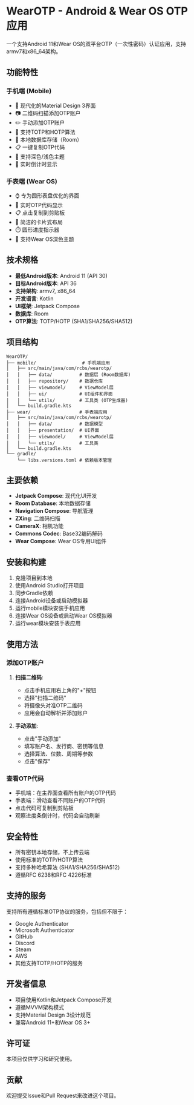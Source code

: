 # WearOTP - Android & Wear OS OTP应用

一个支持Android 11和Wear OS的双平台OTP（一次性密码）认证应用，支持armv7和x86_64架构。

## 功能特性

### 手机端 (Mobile)
- 📱 现代化的Material Design 3界面
- 📷 二维码扫描添加OTP账户
- ✏️ 手动添加OTP账户
- 🔐 支持TOTP和HOTP算法
- 💾 本地数据库存储（Room）
- 📋 一键复制OTP代码
- 🎨 支持深色/浅色主题
- 🔄 实时倒计时显示

### 手表端 (Wear OS)
- ⌚ 专为圆形表盘优化的界面
- 🔄 实时OTP代码显示
- 📋 点击复制到剪贴板
- 🎯 简洁的卡片式布局
- ⏱️ 圆形进度指示器
- 🌙 支持Wear OS深色主题

## 技术规格

- **最低Android版本**: Android 11 (API 30)
- **目标Android版本**: API 36
- **支持架构**: armv7, x86_64
- **开发语言**: Kotlin
- **UI框架**: Jetpack Compose
- **数据库**: Room
- **OTP算法**: TOTP/HOTP (SHA1/SHA256/SHA512)

## 项目结构

```
WearOTP/
├── mobile/                 # 手机端应用
│   ├── src/main/java/com/rcbs/wearotp/
│   │   ├── data/          # 数据层 (Room数据库)
│   │   ├── repository/    # 数据仓库
│   │   ├── viewmodel/     # ViewModel层
│   │   ├── ui/            # UI组件和界面
│   │   └── utils/         # 工具类 (OTP生成器)
│   └── build.gradle.kts
├── wear/                  # 手表端应用
│   ├── src/main/java/com/rcbs/wearotp/
│   │   ├── data/          # 数据模型
│   │   ├── presentation/  # UI界面
│   │   ├── viewmodel/     # ViewModel层
│   │   └── utils/         # 工具类
│   └── build.gradle.kts
└── gradle/
    └── libs.versions.toml # 依赖版本管理
```

## 主要依赖

- **Jetpack Compose**: 现代化UI开发
- **Room Database**: 本地数据存储
- **Navigation Compose**: 导航管理
- **ZXing**: 二维码扫描
- **CameraX**: 相机功能
- **Commons Codec**: Base32编码解码
- **Wear Compose**: Wear OS专用UI组件

## 安装和构建

1. 克隆项目到本地
2. 使用Android Studio打开项目
3. 同步Gradle依赖
4. 连接Android设备或启动模拟器
5. 运行mobile模块安装手机应用
6. 连接Wear OS设备或启动Wear OS模拟器
7. 运行wear模块安装手表应用

## 使用方法

### 添加OTP账户

1. **扫描二维码**:
   - 点击手机应用右上角的"+"按钮
   - 选择"扫描二维码"
   - 将摄像头对准OTP二维码
   - 应用会自动解析并添加账户

2. **手动添加**:
   - 点击"手动添加"
   - 填写账户名、发行商、密钥等信息
   - 选择算法、位数、周期等参数
   - 点击"保存"

### 查看OTP代码

- 手机端：在主界面查看所有账户的OTP代码
- 手表端：滑动查看不同账户的OTP代码
- 点击代码可复制到剪贴板
- 观察进度条倒计时，代码会自动刷新

## 安全特性

- 所有密钥本地存储，不上传云端
- 使用标准的TOTP/HOTP算法
- 支持多种哈希算法 (SHA1/SHA256/SHA512)
- 遵循RFC 6238和RFC 4226标准

## 支持的服务

支持所有遵循标准OTP协议的服务，包括但不限于：
- Google Authenticator
- Microsoft Authenticator
- GitHub
- Discord
- Steam
- AWS
- 其他支持TOTP/HOTP的服务

## 开发者信息

- 项目使用Kotlin和Jetpack Compose开发
- 遵循MVVM架构模式
- 支持Material Design 3设计规范
- 兼容Android 11+和Wear OS 3+

## 许可证

本项目仅供学习和研究使用。

## 贡献

欢迎提交Issue和Pull Request来改进这个项目。
